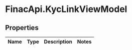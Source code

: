 # FinacApi.KycLinkViewModel

## Properties
Name | Type | Description | Notes
------------ | ------------- | ------------- | -------------
